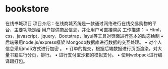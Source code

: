 # bookstore
在线书城项目
项目介绍：在线商城系统是一款通过网络进行在线交易购物的平台，主要功能是给 用户提供商品信息，并让用户可直接购买
工作描述：
•	Html，css，javascript，jquery，Bootstrap，layui等工具对页面进行基本的动态绘制
•	后端采用node.js/express框架  Mongodb数据库进行数据的交互处理。
•	对个人信息采用md5方式进行加密 。
•	订单的提交，根据后端数据进行页面渲染，对大量书籍进行分页，排行。 
•	进行支付宝沙箱的模拟支付。
•	使用webpack进行编译跟打包。

